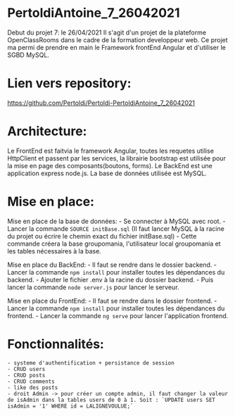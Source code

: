 # PertoldiAntoine_7_26042021
Debut du projet 7: le 26/04/2021
Il s'agit d'un projet de la plateforme OpenClassRooms dans le cadre de la formation developpeur web.
Ce projet ma permi de prendre en main le Framework frontEnd Angular et d'utiliser le SGBD MySQL.


# Lien vers repository:

https://github.com/Pertoldi/Pertoldi-PertoldiAntoine_7_26042021


# Architecture:

Le FrontEnd est faitvia le framework Angular, toutes les requetes utilise HttpClient et passent par les services, la librairie bootstrap est utilisée pour la mise en page des composants(boutons, forms).
Le BackEnd est une application express node.js.
La base de données utilisée est MySQL.


# Mise en place:

Mise en place de la base de données: 
	- Se connecter à MySQL avec root.
	- Lancer la commande `SOURCE initBase.sql` (Il faut lancer MySQL à la racine du projet ou écrire le chemin exact du fichier initBase.sql)
	- Cette commande créera la base groupomania, l'utilisateur local groupomania et les tables nécessaires à la base.

Mise en place du BackEnd:
	- Il faut se rendre dans le dossier backend.
	- Lancer la commande `npm install` pour installer toutes les dépendances du backend.
	- Ajouter le fichier .env à la racine du dossier backend.
	- Puis lancer la commande `node server.js` pour lancer le serveur.

Mise en place du FrontEnd:
	- Il faut se rendre dans le dossier frontend.
	- Lancer la commande `npm install` pour installer toutes les dépendances du frontend.
	- Lancer la commande `ng serve` pour lancer l'application frontend.


# Fonctionnalités:

	- systeme d'authentification + persistance de session
	- CRUD users
	- CRUD posts
	- CRUD comments
	- like des posts
	- droit Admin -> pour créer un compte admin, il faut changer la valeur de isAdmin dans la tables users de 0 à 1. Soit : `UPDATE users SET isAdmin = '1' WHERE id = LALIGNEVOULUE;`